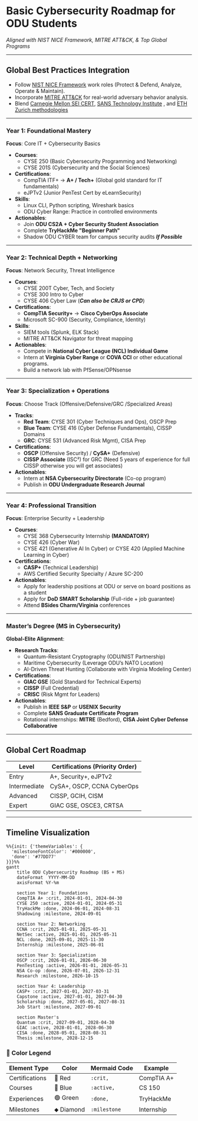 # Basic Cybersecurity Roadmap for ODU Students  
*Aligned with NIST NICE Framework, MITRE ATT&CK, & Top Global Programs*  

---

## **Global Best Practices Integration**  
- Follow [NIST NICE Framework](https://www.nist.gov/cyberframework) work roles (Protect & Defend, Analyze, Operate & Maintain).  
- Incorporate [MITRE ATT&CK](https://attack.mitre.org/) for real-world adversary behavior analysis.  
- Blend [Carnegie Mellon SEI CERT](https://www.cto.mil/dtea/sei_cmu/), [SANS Technology Institute](https://www.sans.edu/) , and [ETH Zurich methodologies](https://pp.ethz.ch/research/methodology.html)  

---

### **Year 1: Foundational Mastery**  
**Focus**: Core IT + Cybersecurity Basics  
- **Courses**:  
  - CYSE 250 (Basic Cybersecurity Programming and Networking)   
  - CYSE 201S (Cybersecurity and the Social Sciences)     
- **Certifications**:  
  - CompTIA ITF+ → **A+ / Tech+** (Global gold standard for IT fundamentals)  
  - eJPTv2 (Junior PenTest Cert by eLearnSecurity)  
- **Skills**:  
  - Linux CLI, Python scripting, Wireshark basics  
  - ODU Cyber Range: Practice in controlled environments  
- **Actionables**:  
  - Join **ODU CS2A + Cyber Security Student Association**  
  - Complete **TryHackMe "Beginner Path"**  
  - Shadow ODU CYBER team for campus security audits ***If Possible***  

---

### **Year 2: Technical Depth + Networking**  
**Focus**: Network Security, Threat Intelligence  
- **Courses**:  
  - CYSE 200T Cyber, Tech, and Society
  - CYSE 300 Intro to Cyber
  - CYSE 406 Cyber Law (***Can also be CRJS or CPD***)
- **Certifications**:  
  - **CompTIA Security+** → **Cisco CyberOps Associate**  
  - Microsoft SC-900 (Security, Compliance, Identity)  
- **Skills**:  
  - SIEM tools (Splunk, ELK Stack)  
  - MITRE ATT&CK Navigator for threat mapping  
- **Actionables**:  
  - Compete in **National Cyber League (NCL) Individual Game**  
  - Intern at **Virginia Cyber Range** or **COVA CCI** or other educational programs.
  - Build a network lab with PfSense/OPNsense  

---

### **Year 3: Specialization + Operations**  
**Focus**: Choose Track (Offensive/Defensive/GRC /Specialized Areas)  
- **Tracks**:  
  - **Red Team**: CYSE 301 (Cyber Techniques and Ops), OSCP Prep  
  - **Blue Team**: CYSE 416 (Cyber Defense Fundamentals), CISSP Domains  
  - **GRC**: CYSE 531 (Advanced Risk Mgmt), CISA Prep  
- **Certifications**:  
  - **OSCP** (Offensive Security) / **CySA+** (Defensive)  
  - **CISSP Associate** (ISC²) for GRC (Need 5 years of experience for full CISSP otherwise you will get associates) 
- **Actionables**:   
  - Intern at **NSA Cybersecurity Directorate** (Co-op program)  
  - Publish in **ODU Undergraduate Research Journal**  

---

### **Year 4: Professional Transition**  
**Focus**: Enterprise Security + Leadership  
- **Courses**:  
  - CYSE 368 Cybersecurity Internship **(MANDATORY)** 
  - CYSE 426 (Cyber War)
  - CYSE 421 (Generative AI In Cyber) or CYSE 420 (Applied Machine Learning in Cyber)
- **Certifications**:  
  - **CASP+** (Technical Leadership)  
  - AWS Certified Security Specialty / Azure SC-200  
- **Actionables**:  
  - Apply for leadership positions at ODU or serve on board positions as a student
  - Apply for **DoD SMART Scholarship** (Full-ride + job guarantee)
  - Attend **BSides Charm/Virginia** conferences  

---

### **Master’s Degree (MS in Cybersecurity)**  
**Global-Elite Alignment**:  
- **Research Tracks**:  
  - Quantum-Resistant Cryptography (ODU/NIST Partnership)  
  - Maritime Cybersecurity (Leverage ODU’s NATO Location)  
  - AI-Driven Threat Hunting (Collaborate with Virginia Modeling Center)  
- **Certifications**:  
  - **GIAC GSE** (Gold Standard for Technical Experts)  
  - **CISSP** (Full Credential)  
  - **CRISC** (Risk Mgmt for Leaders)  
- **Actionables**:  
  - Publish in **IEEE S&P** or **USENIX Security**  
  - Complete **SANS Graduate Certificate Program**  
  - Rotational internships: **MITRE** (Bedford), **CISA Joint Cyber Defense Collaborative**  

---

## **Global Cert Roadmap**  
| Level          | Certifications (Priority Order)       |  
|----------------|---------------------------------------|  
| Entry          | A+, Security+, eJPTv2                 |  
| Intermediate   | CySA+, OSCP, CCNA CyberOps            |  
| Advanced       | CISSP, GCIH, CISM                     |  
| Expert         | GIAC GSE, OSCE3, CRTSA                |  

---

## **Timeline Visualization**  
```mermaid
%%{init: {'themeVariables': {
  'milestoneFontColor': '#000000',
  'done': '#77DD77'
}}}%%
gantt
    title ODU Cybersecurity Roadmap (BS + MS)
    dateFormat  YYYY-MM-DD
    axisFormat %Y-%m
    
    section Year 1: Foundations
    CompTIA A+ :crit, 2024-01-01, 2024-04-30
    CYSE 250 :active, 2024-01-01, 2024-05-31
    TryHackMe :done, 2024-06-01, 2024-08-31
    Shadowing :milestone, 2024-09-01
    
    section Year 2: Networking
    CCNA :crit, 2025-01-01, 2025-05-31
    NetSec :active, 2025-01-01, 2025-05-31
    NCL :done, 2025-09-01, 2025-11-30
    Internship :milestone, 2025-06-01
    
    section Year 3: Specialization
    OSCP :crit, 2026-01-01, 2026-06-30
    PenTesting :active, 2026-01-01, 2026-05-31
    NSA Co-op :done, 2026-07-01, 2026-12-31
    Research :milestone, 2026-10-15
    
    section Year 4: Leadership
    CASP+ :crit, 2027-01-01, 2027-03-31
    Capstone :active, 2027-01-01, 2027-04-30
    Scholarship :done, 2027-05-01, 2027-08-31
    Job Start :milestone, 2027-09-01
    
    section Master's
    Quantum :crit, 2027-09-01, 2028-04-30
    GIAC :active, 2028-01-01, 2028-06-30
    CISA :done, 2028-05-01, 2028-08-31
    Thesis :milestone, 2028-12-15
```
### 🎨 Color Legend

| Element Type   | Color       | Mermaid Code | Example          |
|----------------|-------------|--------------|------------------|
| Certifications | 🔴 Red      | `:crit,`     | CompTIA A+       |
| Courses        | 🔵 Blue     | `:active,`   | CS 150           |
| Experiences    | 🟢 Green    | `:done,`     | TryHackMe        |
| Milestones     | ⬥ Diamond   | `:milestone` | Internship       |
